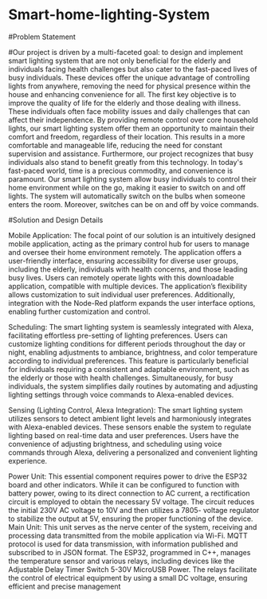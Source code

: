 # Smart-home-lighting-System
#Problem Statement


#Our project is driven by a multi-faceted goal: to design and implement smart lighting system 
that are not only beneficial for the elderly and individuals facing health challenges but also 
cater to the fast-paced lives of busy individuals. These devices offer the unique advantage of 
controlling lights from anywhere, removing the need for physical presence within the house 
and enhancing convenience for all.
The first key objective is to improve the quality of life for the elderly and those dealing with 
illness. These individuals often face mobility issues and daily challenges that can affect their 
independence. By providing remote control over core household lights, our smart lighting 
system offer them an opportunity to maintain their comfort and freedom, regardless of their 
location. This results in a more comfortable and manageable life, reducing the need for 
constant supervision and assistance.
Furthermore, our project recognizes that busy individuals also stand to benefit greatly from 
this technology. In today's fast-paced world, time is a precious commodity, and convenience 
is paramount. Our smart lighting system allow busy individuals to control their home 
environment while on the go, making it easier to switch on and off lights. The system will 
automatically switch on the bulbs when someone enters the room. Moreover, switches can 
be on and off by voice commands.


#Solution and Design Details


Mobile Application: The focal point of our solution is an intuitively designed mobile 
application, acting as the primary control hub for users to manage and oversee their home 
environment remotely. The application offers a user-friendly interface, ensuring accessibility 
for diverse user groups, including the elderly, individuals with health concerns, and those 
leading busy lives. Users can remotely operate lights with this downloadable application, 
compatible with multiple devices. The application’s flexibility allows customization to suit 
individual user preferences. Additionally, integration with the Node-Red platform expands the 
user interface options, enabling further customization and control.


Scheduling: The smart lighting system is seamlessly integrated with Alexa, facilitating 
effortless pre-setting of lighting preferences. Users can customize lighting conditions for 
different periods throughout the day or night, enabling adjustments to ambiance, brightness, 
and color temperature according to individual preferences. This feature is particularly 
beneficial for individuals requiring a consistent and adaptable environment, such as the 
elderly or those with health challenges. Simultaneously, for busy individuals, the system 
simplifies daily routines by automating and adjusting lighting settings through voice 
commands to Alexa-enabled devices.


Sensing (Lighting Control, Alexa Integration): The smart lighting system utilizes sensors 
to detect ambient light levels and harmoniously integrates with Alexa-enabled devices. 
These sensors enable the system to regulate lighting based on real-time data and user 
preferences. Users have the convenience of adjusting brightness, and scheduling using 
voice commands through Alexa, delivering a personalized and convenient lighting 
experience.


Power Unit: This essential component requires power to drive the ESP32 board and other 
indicators. While it can be configured to function with battery power, owing to its direct 
connection to AC current, a rectification circuit is employed to obtain the necessary 5V 
voltage. The circuit reduces the initial 230V AC voltage to 10V and then utilizes a 7805-
voltage regulator to stabilize the output at 5V, ensuring the proper functioning of the device.
Main Unit: This unit serves as the nerve center of the system, receiving and processing data 
transmitted from the mobile application via Wi-Fi. MQTT protocol is used for data 
transmission, with information published and subscribed to in JSON format. The ESP32, 
programmed in C++, manages the temperature sensor and various relays, including devices 
like the Adjustable Delay Timer Switch 5-30V MicroUSB Power. The relays facilitate the 
control of electrical equipment by using a small DC voltage, ensuring efficient and precise 
management
